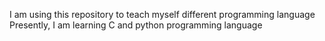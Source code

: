 I am using this repository to teach myself different programming language
Presently, I am learning C and python programming language
